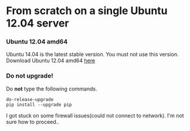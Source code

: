 # From scratch on a single Ubuntu 12.04 server

### Ubuntu 12.04 amd64
Ubuntu 14.04 is the latest stable version. You must not use this version. Download Ubuntu 12.04 amd64 [here](http://www.ubuntu.com/download/alternative-downloads)

### Do not upgrade!

Do __not__ type the following commands.
```
do-release-upgrade
pip install --upgrade pip
```

I got stuck on some firewall issues(could not connect to network). I'm not sure how to proceed..
